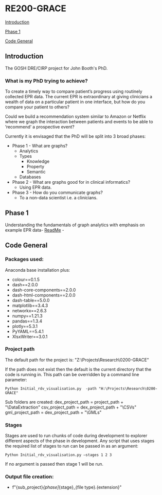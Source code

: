# RE200-GRACE

[Introduction](#introduction)

[Phase 1](#phase-1)

[Code General](#code-general)

## Introduction
The GOSH DRE/CIRP project for John Booth's PhD.

### What is my PhD trying to achieve?
To create a timely way to compare patient’s progress using routinely collected EPR data. The current EPR is extraordinary at giving clinicians a wealth of data on a particular patient in one interface, but how do you compare your patient to others?

Could we build a recommendation system similar to Amazon or Netflix where we graph the interaction between patients and events to be able to ‘recommend’ a prospective event?

Currently it is envisaged that the PhD will be split into 3 broad phases:

- Phase 1 - What are graphs?
    - Analytics
    - Types
        - Knowledge
        - Property
        - Semantic
    - Databases
- Phase 2 - What are graphs good for in clinical informatics?
    - Using EPR data.
- Phase 3 - How do you communicate graphs?
    - To a non-data scientist i.e. a clinicians.

## Phase 1

Understanding the fundamentals of graph analytics with emphasis on example EPR data- [ReadMe](Phase%201/README.md) - 

## Code General
### Packages used:
Anaconda base installation plus:
- colour==0.1.5
- dash==2.0.0
- dash-core-components==2.0.0
- dash-html-components==2.0.0
- dash-table==5.0.0
- matplotlib==3.4.3
- networkx==2.6.3
- numpy==1.21.3
- pandas==1.3.4
- plotly==5.3.1
- PyYAML==5.4.1
- XlsxWriter==3.0.1

### Project path
The default path for the project is: "Z:\Projects\Research\0200-GRACE"

If the path does not exist then the default is the current directory that the code is running in. This path can be overridden by a command line parameter:

    Python Initial_rdv_visualisation.py  -path "H:\Projects\Research\0200-GRACE"

Sub folders are created:
        dex_project_path = project_path + "\\DataExtraction"
        csv_project_path = dex_project_path + "\\CSVs"
        gml_project_path = dex_project_path + "\\GMLs"

### Stages
Stages are used to run chunks of code during development to explorer different aspects of the phase in development.
Any script that uses stages the required list of stages to run can be passed in as an argument:

    Python Initial_rdv_visualisation.py –stages 1 2 3

If no argument is passed then stage 1 will be run.

### Output file creation:
- f"{sub_project}_{phase]_{stage}_{file type}.{extension}"

